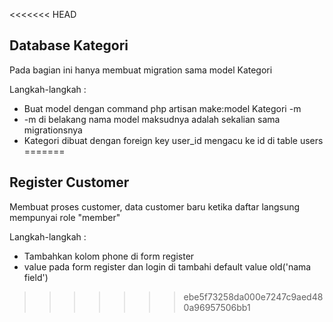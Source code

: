 <<<<<<< HEAD
## Database Kategori
Pada bagian ini hanya membuat migration sama model Kategori

Langkah-langkah : 
- Buat model dengan command php artisan make:model Kategori -m
- -m di belakang nama model maksudnya adalah sekalian sama migrationsnya
- Kategori dibuat dengan foreign key user_id mengacu ke id di table users
=======
## Register Customer
Membuat proses customer, data customer baru ketika daftar langsung mempunyai role "member"

Langkah-langkah : 
- Tambahkan kolom phone di form register
- value pada form register dan login di tambahi default value old('nama field')
>>>>>>> ebe5f73258da000e7247c9aed480a96957506bb1

